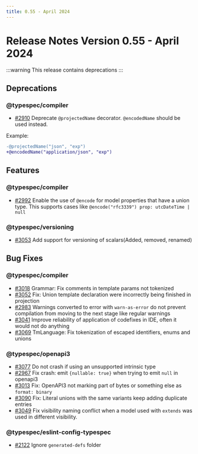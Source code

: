```yaml
---
title: 0.55 - April 2024
---
```


# Release Notes Version 0.55 - April 2024

:::warning
This release contains deprecations
:::

## Deprecations

### @typespec/compiler

- [#2910](https://github.com/microsoft/typespec/pull/2910) Deprecate `@projectedName` decorator. `@encodedName` should be used instead.

Example:

```diff
-@projectedName("json", "exp")
+@encodedName("application/json", "exp")
```

## Features

### @typespec/compiler

- [#2992](https://github.com/microsoft/typespec/pull/2992) Enable the use of `@encode` for model properties that have a union type. This supports cases like `@encode("rfc3339") prop: utcDateTime | null`

### @typespec/versioning

- [#3053](https://github.com/microsoft/typespec/pull/3053) Add support for versioning of scalars(Added, removed, renamed)

## Bug Fixes

### @typespec/compiler

- [#3018](https://github.com/microsoft/typespec/pull/3018) Grammar: Fix comments in template params not tokenized
- [#3052](https://github.com/microsoft/typespec/pull/3052) Fix: Union template declaration were incorrectly being finished in projection
- [#2983](https://github.com/microsoft/typespec/pull/2983) Warnings converted to error with `warn-as-error` do not prevent compilation from moving to the next stage like regular warnings
- [#3041](https://github.com/microsoft/typespec/pull/3041) Improve reliability of application of codefixes in IDE, often it would not do anything
- [#3069](https://github.com/microsoft/typespec/pull/3069) TmLanguage: Fix tokenization of escaped identifiers, enums and unions

### @typespec/openapi3

- [#3077](https://github.com/microsoft/typespec/pull/3077) Do not crash if using an unsupported intrinsic type
- [#2967](https://github.com/microsoft/typespec/pull/2967) Fix crash: emit `{nullable: true}` when trying to emit `null` in openapi3
- [#3013](https://github.com/microsoft/typespec/pull/3013) Fix: OpenAPI3 not marking part of bytes or something else as `format: binary`
- [#3090](https://github.com/microsoft/typespec/pull/3090) Fix: Literal unions with the same variants keep adding duplicate entries
- [#3049](https://github.com/microsoft/typespec/pull/3049) Fix visibility naming conflict when a model used with `extends` was used in different visibility.

### @typespec/eslint-config-typespec

- [#2122](https://github.com/microsoft/typespec/pull/2122) Ignore `generated-defs` folder
